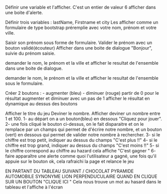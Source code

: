 <!-- Exercice 1 -->
Définir une variable et l'afficher.
C'est un entier de valeur 6 
afficher dans une boite d'alerte.

<!-- Exercice 2 -->

Définir trois variables : lastName, Firstname et city
Les afficher comme un formulaire de type bootstrap préremplie avec votre nom, prénom et votre ville.

<!-- Exercice 3 -->

Saisir son prénom sous forme de formulaire.
Valider le prénom avec un bouton validé(écouteur)
Afficher dans une boite de dialogue "Bonjour", suivie du prénom saisie.

<!-- Exercice 4 -->

demander le nom, le prénom et la ville et afficher le resultat de l'ensemble dans une boite de dialogue.

<!-- Exercice 5 -->

demander le nom, le prénom et la ville et afficher le resultat de l'ensemble sous le formulaire.

<!-- Exercice 6 -->

Créer 2 boutons :
    - augmenter (bleu)
    - diminuer (rouge)
partir de 0 pour le résultat
augmenter et diminuer avec un pas de 1 
afficher le résultat en dynamique au dessus des boutons

<!-- Exercice 7 -->

Afficher le titre du jeu Deviner le nombre.
Afficher deviner un nombre entre 1 et 100.
1- au départ on a un bouton(bleu) en dessous "Cliquez pour jouer".
2- une fois cliqué le bouton ci-dessus, on le fait disparaitre et on le remplace par un champs qui permet de d'écrire notre nombre, et un bouton (vert) en dessous qui permet de valider notre nombre à rechercher.
3- si le chiffre est trop petit, indiquer au dessus du champs "C'est plus !!"
4- si le chiffre est trop grand, indiquer au dessus du champs "C'est moins !!"
5- si le chiffre correspond au chiffre au hazard cela affiche "C'est gagner "
6- faire apparaître une alerte comme quoi l'utilisateur a gagné, une fois qu'il appuie sur le bouton ok, cela rafraichi la page et relance le jeu


<!-- Exercice 8 -->

<!-- Exercice 9 -->

EN PARTANT DU TABLEAU SUIVANT / 
CHOCOLAT
PYRAMIDE
AUTOMOBILE
SYNONYME
LION
PERPENDUCULAIRE 
QUAND EN CLIQUE SUR UN BOUTON "CLIQUE ICI " Cela nous trouve un mot au hasard dans le tableau et l'affiche à l'écran